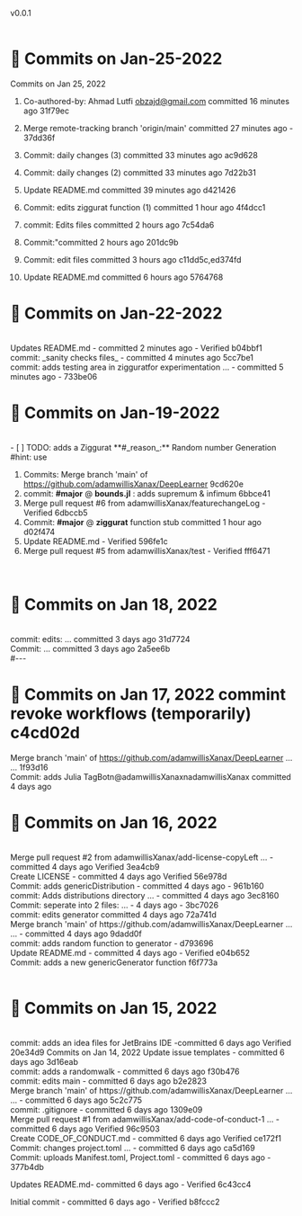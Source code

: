 v0.0.1  <br />  <br />
# &#x1F4C5; Commits on  Jan-25-2022
Commits on Jan 25, 2022
1. Co-authored-by: Ahmad Lutfi <obzajd@gmail.com> committed 16 minutes ago 31f79ec  
2. Merge remote-tracking branch 'origin/main' committed 27 minutes ago - 37dd36f  
3. Commit: daily changes (3) committed 33 minutes ago ac9d628  
4. Commit: daily changes (2) committed 33 minutes ago 7d22b31  

5. Update README.md committed 39 minutes ago d421426 
6. Commit: edits ziggurat function (1) committed 1 hour ago 4f4dcc1  
7. commit: Edits files committed 2 hours ago 7c54da6  
8. Commit:"committed 2 hours ago  201dc9b  
9. Commit: edit files committed 3 hours ago  c11dd5c,ed374fd  <br />
11. Update README.md  committed 6 hours ago 5764768  <br />



# &#x1F4C5; Commits on  Jan-22-2022
<br />
Updates README.md - committed 2 minutes ago - Verified  b04bbf1   <br />
commit: _sanity checks files_ - committed 4 minutes ago  5cc7be1   <br />
commit: adds testing area in zigguratfor experimentation  … - committed 5 minutes ago - 733be06   <br />

# &#x1F4C5;  Commits on  Jan-19-2022
 <br />
- [ ]  TODO: adds a Ziggurat  **#_reason_:** Random number Generation #hint: use 

1. Commits: Merge branch 'main' of https://github.com/adamwillisXanax/DeepLearner 9cd620e   <br />
3. commit: **#major** @ __bounds.jl__ : adds supremum & infimum  6bbce41   <br />
4. Merge pull request #6 from adamwillisXanax/featurechangeLog  - Verified  6dbccb5   <br />
5. Commit: **#major** @ __ziggurat__ function stub committed 1 hour ago d02f474   <br />
6. Update README.md - Verified  596fe1c    <br />
7. Merge pull request #5 from adamwillisXanax/test  - Verified  fff6471   <br />
<br />

# &#x1F4C5;  Commits on Jan 18, 2022 
<br />
commit: edits:  … committed 3 days ago 31d7724   <br />
Commit:  … committed 3 days ago 2a5ee6b   <br />
#---  <br />


# &#x1F4C5; Commits on Jan 17, 2022 commint revoke workflows (temporarily) c4cd02d   <br />

Merge branch 'main' of https://github.com/adamwillisXanax/DeepLearner …  … 1f93d16   <br />
Commit: adds Julia TagBotn@adamwillisXanaxnadamwillisXanax committed 4 days ago

# &#x1F4C5; Commits on Jan 16, 2022 
<br />
Merge pull request #2 from adamwillisXanax/add-license-copyLeft  … - committed 4 days ago Verified  3ea4cb9   <br />
Create LICENSE - committed 4 days ago Verified  56e978d   <br />
Commit: adds genericDistribution - committed 4 days ago - 961b160   <br />
commit: Adds distributions directory  … - committed 4 days ago 3ec8160   <br />
Commit: seperate into 2 files:  … - 4 days ago - 3bc7026   <br />
commit: edits generator committed 4 days ago 72a741d   <br />
Merge branch 'main' of https://github.com/adamwillisXanax/DeepLearner …  … -  committed 4 days ago 9dadd0f   <br />
commit: adds random function to generator - d793696   <br />
Update README.md - committed 4 days ago - Verified  e04b652   <br />
Commit: adds a new genericGenerator function f6f773a   <br />

<br />

# &#x1F4C5; Commits on Jan 15, 2022
<br />
commit: adds an idea files for JetBrains IDE -committed 6 days ago
Verified  20e34d9  
Commits on Jan 14, 2022
Update issue templates - committed 6 days ago 3d16eab   <br />
commit: adds a randomwalk - committed 6 days ago f30b476   <br />
commit: edits main - committed 6 days ago b2e2823   <br />
Merge branch 'main' of https://github.com/adamwillisXanax/DeepLearner …  … - committed 6 days ago 5c2c775  <br /> 
commit: .gitignore - committed 6 days ago 1309e09   <br />
Merge pull request #1 from adamwillisXanax/add-code-of-conduct-1  … - committed 6 days ago Verified  96c9503  <br /> 
Create CODE_OF_CONDUCT.md - committed 6 days ago Verified  ce172f1  <br /> 
Commit: changes project.toml  … - committed 6 days ago ca5d169   <br />
Commit: uploads Manifest.toml, Project.toml - committed 6 days ago - 377b4db   <br />

Updates README.md-  committed 6 days ago - Verified  6c43cc4   <br />

Initial commit - committed 6 days ago - Verified  b8fccc2   <br />



